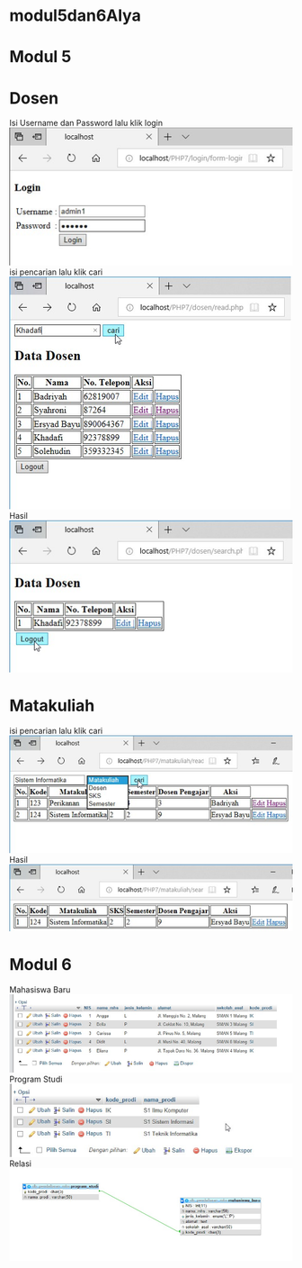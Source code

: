# modul5dan6Alya
# Modul 5
# Dosen
Isi Username dan Password lalu klik login
![alt text](https://github.com/AlyaSelviaTamzila/modul5dan6Alya/blob/master/1.jpg)
isi pencarian lalu klik cari
![alt text](https://github.com/AlyaSelviaTamzila/modul5dan6Alya/blob/master/2.jpg)
Hasil
![alt text](https://github.com/AlyaSelviaTamzila/modul5dan6Alya/blob/master/3.jpg)
# Matakuliah
isi pencarian lalu klik cari
![alt text](https://github.com/AlyaSelviaTamzila/modul5dan6Alya/blob/master/4.jpg)
Hasil
![alt text](https://github.com/AlyaSelviaTamzila/modul5dan6Alya/blob/master/5.jpg)

# Modul 6
Mahasiswa Baru
![alt text](https://github.com/AlyaSelviaTamzila/modul5dan6Alya/blob/master/6.jpg)
Program Studi
![alt text](https://github.com/AlyaSelviaTamzila/modul5dan6Alya/blob/master/7.jpg)
Relasi
![alt text](https://github.com/AlyaSelviaTamzila/modul5dan6Alya/blob/master/8.jpg)
